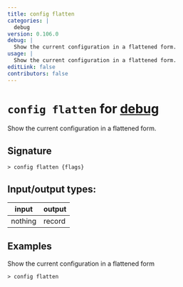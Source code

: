 ```yaml
---
title: config flatten
categories: |
  debug
version: 0.106.0
debug: |
  Show the current configuration in a flattened form.
usage: |
  Show the current configuration in a flattened form.
editLink: false
contributors: false
---
```

<!-- This file is automatically generated. Please edit the command in https://github.com/nushell/nushell instead. -->

# `config flatten` for [debug](/commands/categories/debug.md)

<div class='command-title'>Show the current configuration in a flattened form.</div>

## Signature

```> config flatten {flags} ```


## Input/output types:

| input   | output |
| ------- | ------ |
| nothing | record |
## Examples

Show the current configuration in a flattened form
```nu
> config flatten

```
